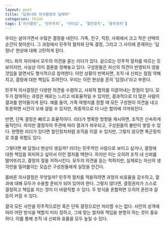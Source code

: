 ```yaml
---
layout: post
title: "답정너와 의사결정의 딜레마"
categories: think
tags: ['의사결정', '민주주의', '리더십', '철인정치', '중우정치']
---
```


우리는 살아가면서 수많은 결정을 내린다. 가족, 친구, 직장, 사회에서 크고 작은 선택의 순간이 찾아온다. 그 과정에서 민주적 절차와 단독 결정, 그리고 그 사이에 존재하는 '답정너' 현상에 대해 고민하게 된다.

어느 회의 자리에서 모두의 의견을 묻는 리더가 있다. 겉으로는 민주적 절차를 따르는 듯 보이지만, 사실상 이미 결론을 정해놓고 있다. 구성원들은 자신의 의견이 반영되지 않을 것임을 알면서도 형식적으로 참여한다. 이런 상황이 반복되면, 조직 내 신뢰는 점점 약해지고, 결정에 대한 책임도 흐려진다. 우리는 이런 현상을 흔히 '답정너'라고 부른다.

민주적 의사결정은 다양한 의견을 수렴하고, 사회적 합의를 이끌어내는 장점이 있다. 모두가 참여하는 과정은 때로는 느리고 비효율적일 수 있지만, 결과적으로 더 많은 사람이 결과를 받아들이게 된다. 예를 들어, 가족 여행지를 정할 때 모든 구성원이 의견을 내고 토론하면 시간이 오래 걸릴 수 있지만, 최종적으로 더 나은 합의에 가까워진다.

반면, 단독 결정은 빠르고 효율적이다. 리더가 명확한 방향을 제시하면, 조직은 신속하게 움직인다. 하지만 결정자의 주관에 따라 결과가 좌우되고, 구성원들의 불만이 쌓일 수 있다. 현명한 리더가 있다면 철인정치처럼 조직을 이끌 수 있지만, 그렇지 않으면 폭군정치로 흐를 위험도 있다.

그렇다면 왜 답정너 현상이 생길까? 리더는 민주적인 사람으로 보이고 싶거나, 결정에 대한 책임을 회피하고 싶어서 이런 절차를 택한다. 하지만 이는 오히려 조직 내 신뢰를 떨어뜨리고, 결정의 질을 저하시킨다. 모두의 의견을 듣는 척하지만, 실제로는 자신의 생각만을 밀어붙이는 모습은 구성원들에게 실망을 안긴다.

올바른 의사결정은 무엇일까? 민주적 절차를 적용하려면 과정의 비효율을 감수하고, 결과에 대해 모두가 수용할 준비가 되어 있어야 한다. 그렇지 않다면, 결정권자가 스스로 결정하고 책임을 지는 것이 더 바람직할 수 있다. 두 방식을 혼합하면 오히려 혼란과 갈등이 커질 수 있다.

결국 모든 사안을 민주적으로만 혹은 단독 결정으로만 처리할 수는 없다. 사안의 성격에 따라 어떤 방식을 택할지 미리 정하고, 그에 맞는 절차와 책임을 분명히 하는 것이 중요하다. 이를 통해 조직 내 신뢰와 효율을 모두 높일 수 있다.
